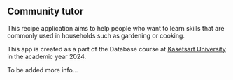 ## Community tutor
This recipe application aims to help people who want to learn skills that are commonly used in households such as gardening or cooking.

This app is created as a part of the Database course at [Kasetsart University](www.ku.ac.th) in the academic year 2024.

To be added more info...
